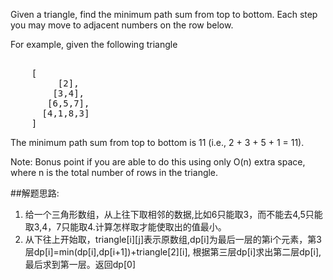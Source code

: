 Given a triangle, find the minimum path sum from top to bottom. Each step you may move to adjacent numbers on the row below.

For example, given the following triangle
<pre>    
    [
         [2],
        [3,4],
       [6,5,7],
      [4,1,8,3]
    ]
</pre>
The minimum path sum from top to bottom is 11 (i.e., 2 + 3 + 5 + 1 = 11).

Note:
Bonus point if you are able to do this using only O(n) extra space, where n is the total number of rows in the triangle.

##解题思路:
1.    给一个三角形数组，从上往下取相邻的数据,比如6只能取3，而不能去4,5只能取3,4，7只能取4.计算怎样取才能使取出的值最小。
2.    从下往上开始取，triangle[i][j]表示原数组,dp[i]为最后一层的第i个元素，第3层dp[i]=min(dp[i],dp[i+1])+triangle[2][i],
      根据第三层dp[i]求出第二层dp[i],最后求到第一层。返回dp[0]
        
